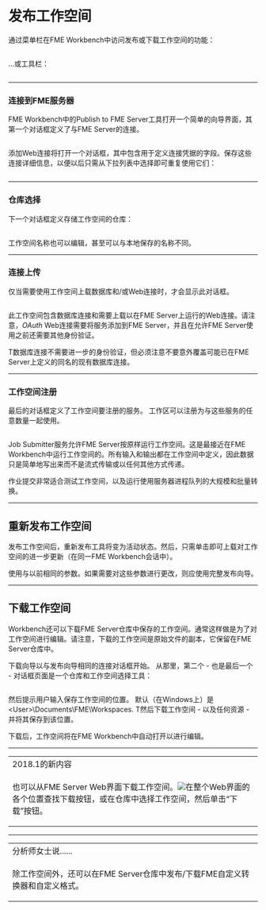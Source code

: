 # 发布工作空间

<p><font style="vertical-align: inherit;"><font style="vertical-align: inherit;">通过菜单栏在FME Workbench中访问发布或下载工作空间的功能：</font></font></p>
<p><a target="_blank" rel="noopener noreferrer" href="./Images/Img1.008.PublishMenubar.png"><img src="./Images/Img1.008.PublishMenubar.png" alt="" style="max-width:100%;"></a></p>
<p><font style="vertical-align: inherit;"><font style="vertical-align: inherit;">...或工具栏：</font></font></p>
<p><a target="_blank" rel="noopener noreferrer" href="./Images/Img1.009.PublishToolbar.png"><img src="./Images/Img1.009.PublishToolbar.png" alt="" style="max-width:100%;"></a></p>
<hr>
<h3><a id="user-content-connecting-to-fme-server" class="anchor" aria-hidden="true" href="./1.06.PublishingWorkspaces.md#connecting-to-fme-server"></a><font style="vertical-align: inherit;">连接到FME服务器</font></h3>
<p><font style="vertical-align: inherit;"><font style="vertical-align: inherit;">FME Workbench中的Publish to FME Server工具打开一个简单的向导界面，其第一个对话框定义了与FME Server的连接。</font></font></p>
<p><a target="_blank" rel="noopener noreferrer" href="./Images/Img1.010.PublishToServerConnect.png"><img src="./Images/Img1.010.PublishToServerConnect.png" alt="" style="max-width:100%;"></a></p>
<p><font style="vertical-align: inherit;"><font style="vertical-align: inherit;">添加Web连接将打开一个对话框，其中包含用于定义连接凭据的字段。</font><font style="vertical-align: inherit;">保存这些连接详细信息，以便以后只需从下拉列表中选择即可重复使用它们：</font></font></p>
<p><a target="_blank" rel="noopener noreferrer" href="./Images/Img1.011.SelectServerConnect.png"><img src="./Images/Img1.011.SelectServerConnect.png" alt="" style="max-width:100%;"></a></p>
<hr>
<h3><a id="user-content-repository-selection" class="anchor" aria-hidden="true" href="./1.06.PublishingWorkspaces.md#repository-selection"></a><font style="vertical-align: inherit;">仓库选择</font></h3>
<p><font style="vertical-align: inherit;"><font style="vertical-align: inherit;">下一个对话框定义存储工作空间的仓库：</font></font></p>
<p><a target="_blank" rel="noopener noreferrer" href="./Images/Img1.012.PublishToServerRepository.png"><img src="./Images/Img1.012.PublishToServerRepository.png" alt="" style="max-width:100%;"></a></p>
<p>工作空间名称也可以编辑，甚至可以与本地保存的名称不同。</p>
<hr>
<h3><a id="user-content-connections-upload" class="anchor" aria-hidden="true" href="./1.06.PublishingWorkspaces.md#connections-upload"></a>连接上传</h3>
<p>仅当需要使用工作空间上载数据库和/或Web连接时，才会显示此对话框。</p>
<p><a target="_blank" rel="noopener noreferrer" href="./Images/Img1.013.PublishWizardConnections.png"><img src="./Images/Img1.013.PublishWizardConnections.png" alt="" style="max-width:100%;"></a></p>
<p>此工作空间包含数据库连接和需要上载以在FME Server上运行的Web连接。请注意，<em>OAuth</em> Web连接需要将服务添加到FME Server，并且在允许FME Server使用之前还需要其他身份验证。</p>
<p>T数据库连接不需要进一步的身份验证，但必须注意不要意外覆盖可能已在FME Server上定义的同名的现有数据库连接。</p>
<hr>
<h3><a id="user-content-workspace-registration" class="anchor" aria-hidden="true" href="./1.06.PublishingWorkspaces.md#workspace-registration"></a>工作空间注册</h3>
<p>最后的对话框定义了工作空间要注册的服务。 工作区可以注册为与这些服务的任意数量一起使用。</p>
<p><a target="_blank" rel="noopener noreferrer" href="./Images/Img1.014.PublishToServerRegistration.png"><img src="./Images/Img1.014.PublishToServerRegistration.png" alt="" style="max-width:100%;"></a></p>
<p>Job Submitter服务允许FME Server按原样运行工作空间。这是最接近在FME Workbench中运行工作空间的。所有输入和输出都在工作空间中定义，因此数据只是简单地写出来而不是流式传输或以任何其他方式传递。</p>
<p>作业提交非常适合测试工作空间，以及运行使用服务器进程队列的大规模和批量转换。</p>
<hr>
<h2><a id="user-content-republishing-a-workspace" class="anchor" aria-hidden="true" href="./1.06.PublishingWorkspaces.md#republishing-a-workspace"></a>重新发布工作空间</h2>
<p>发布工作空间后，重新发布工具将变为活动状态。然后，只需单击即可上载对工作空间的进一步更新（在同一FME Workbench会话中）。</p>
<p>使用与以前相同的参数。如果需要对这些参数进行更改，则应使用完整发布向导。</p>
<hr>
<h2><a id="user-content-downloading-a-workspace" class="anchor" aria-hidden="true" href="./1.06.PublishingWorkspaces.md#downloading-a-workspace"></a>下载工作空间</h2>
<p>Workbench还可以下载FME Server仓库中保存的工作空间。通常这样做是为了对工作空间进行编辑。请注意，下载的工作空间是原始文件的副本，它保留在FME Server仓库中。</p>
<p>下载向导以与发布向导相同的连接对话框开始。 从那里，第二个 - 也是最后一个 - 对话框页面是一个仓库和工作空间选择工具：</p>
<p><a target="_blank" rel="noopener noreferrer" href="./Images/Img1.015.DownloadFromServerRepository.png"><img src="./Images/Img1.015.DownloadFromServerRepository.png" alt="" style="max-width:100%;"></a></p>
<p>然后提示用户输入保存工作空间的位置。 默认（在Windows上）是 &lt;User&gt;\Documents\FME\Workspaces. T然后下载工作空间 - 以及任何资源 - 并将其保存到该位置。</p>
<p><font style="vertical-align: inherit;"><font style="vertical-align: inherit;">下载后，工作空间将在FME Workbench中自动打开以进行编辑。</font></font></p>
<hr>
 
<table>
<tbody><tr>
<td>
<i></i><font style="vertical-align: inherit;"><font style="vertical-align: inherit;">
2018.1的新内容
</font></font></td>
</tr>
<tr>
<td><font style="vertical-align: inherit;"><font style="vertical-align: inherit;">

也可以从FME Server Web界面下载工作空间。</font></font><a target="_blank" rel="noopener noreferrer" href="./Images/Img1.016.DownloadButton.png"><img src="./Images/Img1.016.DownloadButton.png" style="max-width:100%;"></a><font style="vertical-align: inherit;"><font style="vertical-align: inherit;">在整个Web界面的各个位置</font><font style="vertical-align: inherit;">查找下载按钮</font><font style="vertical-align: inherit;">，或在仓库中选择工作空间，然后单击“下载”按钮。 

</font></font></td>
</tr>
</tbody></table>
<hr>
<table>
<tbody><tr>
<td>
<i></i><font style="vertical-align: inherit;"><font style="vertical-align: inherit;">
分析师女士说......
</font></font></td>
</tr>
<tr>
<td><font style="vertical-align: inherit;"><font style="vertical-align: inherit;">

除工作空间外，还可以在FME Server仓库中发布/下载FME自定义转换器和自定义格式。

</font></font></td>
</tr>
</tbody></table>
